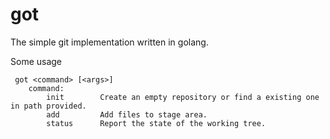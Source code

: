 # got
The simple git implementation written in golang.

Some usage

```
 got <command> [<args>]
	command:
		init		Create an empty repository or find a existing one in path provided.
		add			Add files to stage area.
		status		Report the state of the working tree.
```